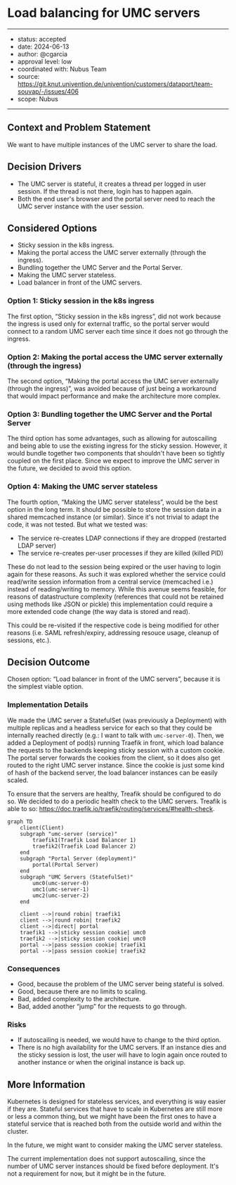 # Load balancing for UMC servers

---

- status: accepted
- date: 2024-06-13
- author: @cgarcia
- approval level: low
- coordinated with: Nubus Team
- source: https://git.knut.univention.de/univention/customers/dataport/team-souvap/-/issues/406
- scope: Nubus

---

## Context and Problem Statement

We want to have multiple instances of the UMC server to share the load.

## Decision Drivers

- The UMC server is stateful, it creates a thread per logged in user session. If the thread is not there, login has to happen again.
- Both the end user's browser and the portal server need to reach the UMC server instance with the user session.

## Considered Options

- Sticky session in the k8s ingress.
- Making the portal access the UMC server externally (through the ingress).
- Bundling together the UMC Server and the Portal Server.
- Making the UMC server stateless.
- Load balancer in front of the UMC servers.

### Option 1: Sticky session in the k8s ingress

The first option, “Sticky session in the k8s ingress”, did not work because the ingress is used only for external traffic, so the portal server would connect to a random UMC server each time since it does not go through the ingress.

### Option 2: Making the portal access the UMC server externally (through the ingress)

The second option, “Making the portal access the UMC server externally (through the ingress)”, was avoided because of just being a workaround that would impact performance and make the architecture more complex.

### Option 3: Bundling together the UMC Server and the Portal Server

The third option has some advantages, such as allowing for autoscailing and
being able to use the existing ingress for the sticky session. However, it would
bundle together two components that shouldn't have been so tightly coupled on
the first place. Since we expect to improve the UMC server in the future, we
decided to avoid this option.

### Option 4: Making the UMC server stateless

The fourth option, “Making the UMC server stateless”, would be the best option
in the long term. It should be possible to store the session data in a shared
memcached instance (or similar). Since it's not trivial to adapt the code,
it was not tested. But what we tested was:

- The service re-creates LDAP connections if they are dropped (restarted LDAP server)
- The service re-creates per-user processes if they are killed (killed PID)

These do not lead to the session being expired or the user having to login
again for these reasons. As such it was explored whether the service could
read/write session information from a central service (memcached i.e.) instead
of reading/writing to memory. While this avenue seems feasible, for reasons of
datastructure complexity (references that could not be retained using methods
like JSON or pickle) this implementation could require a more extended code
change (the way data is stored and read).

This could be re-visited if the respective code is being modified for other
reasons (i.e. SAML refresh/expiry, addressing resouce usage, cleanup of
sessions, etc.).

## Decision Outcome

Chosen option: “Load balancer in front of the UMC servers”, because it is the
simplest viable option.

### Implementation Details

We made the UMC server a StatefulSet (was previously a Deployment) with
multiple replicas and a headless service for each so that they could be
internally reached directly (e.g.: I want to talk with `umc-server-0`). Then,
we added a Deployment of pod(s) running Traefik in front, which load balance
the requests to the backends keeping sticky session with a custom cookie. The
portal server forwards the cookies from the client, so it does also get routed
to the right UMC server instance. Since the cookie is just some kind of hash of
the backend server, the load balancer instances can be easily scaled.

To ensure that the servers are healthy, Treafik should be configured to do so.
We decided to do a periodic health check to the UMC servers. Treafik is able to
so: <https://doc.traefik.io/traefik/routing/services/#health-check>.

```mermaid
graph TD
    client(Client)
    subgraph "umc-server (service)"
        traefik1(Traefik Load Balancer 1)
        traefik2(Traefik Load Balancer 2)
    end
    subgraph "Portal Server (deployment)"
        portal(Portal Server)
    end
    subgraph "UMC Servers (StatefulSet)"
        umc0(umc-server-0)
        umc1(umc-server-1)
        umc2(umc-server-2)
    end

    client -->|round robin| traefik1
    client -->|round robin| traefik2
    client -->|direct| portal
    traefik1 -->|sticky session cookie| umc0
    traefik2 -->|sticky session cookie| umc0
    portal -->|pass session cookie| traefik1
    portal -->|pass session cookie| traefik2
```

### Consequences

- Good, because the problem of the UMC server being stateful is solved.
- Good, because there are no limits to scaling.
- Bad, added complexity to the architecture.
- Bad, added another “jump” for the requests to go through.

### Risks

- If autoscailing is needed, we would have to change to the third option.
- There is no high availability for the UMC servers. If an instance dies and the
  sticky session is lost, the user will have to login again once routed to
  another instance or when the original instance is back up.

## More Information

Kubernetes is designed for stateless services, and everything is way easier if
they are. Stateful services that have to scale in Kubernetes are still more or
less a common thing, but we might have been the first ones to have a stateful
service that is reached both from the outside world and within the cluster.

In the future, we might want to consider making the UMC server stateless.

The current implementation does not support autoscailing, since the number of
UMC server instances should be fixed before deployment. It's not a requirement
for now, but it might be in the future.
